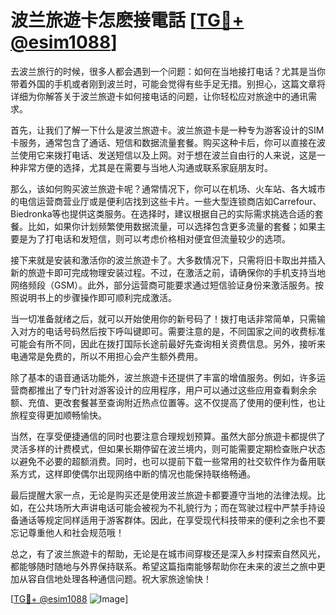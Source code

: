 # 波兰旅遊卡怎麽接電話 [[TG💪+ @esim1088](https://t.me/s/esim1088)]

去波兰旅行的时候，很多人都会遇到一个问题：如何在当地接打电话？尤其是当你带着外国的手机或者刚到波兰时，可能会觉得有些手足无措。别担心，这篇文章将详细为你解答关于波兰旅遊卡如何接电话的问题，让你轻松应对旅途中的通讯需求。

首先，让我们了解一下什么是波兰旅遊卡。波兰旅遊卡是一种专为游客设计的SIM卡服务，通常包含了通话、短信和数据流量套餐。购买这种卡后，你可以直接在波兰使用它来拨打电话、发送短信以及上网。对于想在波兰自由行的人来说，这是一种非常方便的选择，尤其是在需要与当地人沟通或联系家庭朋友时。

那么，该如何购买波兰旅遊卡呢？通常情况下，你可以在机场、火车站、各大城市的电信运营商营业厅或是便利店找到这些卡片。一些大型连锁商店如Carrefour、Biedronka等也提供这类服务。在选择时，建议根据自己的实际需求挑选合适的套餐。比如，如果你计划频繁使用数据流量，可以选择包含更多流量的套餐；如果主要是为了打电话和发短信，则可以考虑价格相对便宜但流量较少的选项。

接下来就是安装和激活你的波兰旅遊卡了。大多数情况下，只需将旧卡取出并插入新的旅遊卡即可完成物理安装过程。不过，在激活之前，请确保你的手机支持当地网络频段（GSM）。此外，部分运营商可能要求通过短信验证身份来激活服务。按照说明书上的步骤操作即可顺利完成激活。

当一切准备就绪之后，就可以开始使用你的新号码了！拨打电话非常简单，只需输入对方的电话号码然后按下呼叫键即可。需要注意的是，不同国家之间的收费标准可能会有所不同，因此在拨打国际长途前最好先查询相关资费信息。另外，接听来电通常是免费的，所以不用担心会产生额外费用。

除了基本的语音通话功能外，波兰旅遊卡还提供了丰富的增值服务。例如，许多运营商都推出了专门针对游客设计的应用程序，用户可以通过这些应用查看剩余余额、充值、更改套餐甚至查询附近热点位置等。这不仅提高了使用的便利性，也让旅程变得更加顺畅愉快。

当然，在享受便捷通信的同时也要注意合理规划预算。虽然大部分旅遊卡都提供了灵活多样的计费模式，但如果长期停留在波兰境内，则可能需要定期检查账户状态以避免不必要的超额消费。同时，也可以提前下载一些常用的社交软件作为备用联系方式，这样即使偶尔出现网络中断的情况也能保持联络畅通。

最后提醒大家一点，无论是购买还是使用波兰旅遊卡都要遵守当地的法律法规。比如，在公共场所大声讲电话可能会被视为不礼貌行为；而在驾驶过程中严禁手持设备通话等规定同样适用于游客群体。因此，在享受现代科技带来的便利之余也不要忘记尊重他人和社会规范哦！

总之，有了波兰旅遊卡的帮助，无论是在城市间穿梭还是深入乡村探索自然风光，都能够随时随地与外界保持联系。希望这篇指南能够帮助你在未来的波兰之旅中更加从容自信地处理各种通信问题。祝大家旅途愉快！

[[TG💪+ @esim1088](https://t.me/s/esim1088) ![Image](https://i.postimg.cc/4NQfJmqS/Snipaste-2025-05-13-00-14-12.png)]